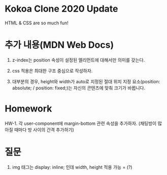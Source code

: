 # Kokoa Clone 2020 Update

HTML & CSS are so much fun!

# 추가 내용(MDN Web Docs)

1. z-index는 position 속성이 설정된 엘리먼트에 대해서만 의미를 갖는다.

2. css 적용은 최대한 구조 중심으로 작성하자.

3. 대부분의 경우, height와 width가 auto로 지정된 절대 위치 지정 요소(position: absolute; / position: fixed;)는 자신의 콘텐츠에 맞춰 크기가 바뀝니다.

# Homework

HW-1. 각 user-component에 margin-bottom 관련 속성을 추가하자.
(채팅방이 많아질 때마다 방 사이의 간격 추가하기)

# 질문

1. img 태그는 display: inline; 인데 width, height 적용 가능 = (?)
